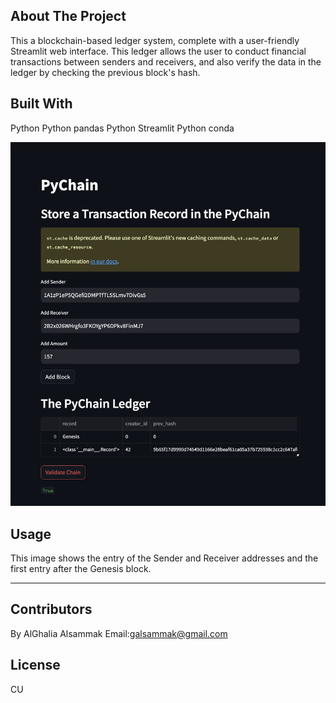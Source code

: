 ## About The Project
This a blockchain-based ledger system, complete with a user-friendly Streamlit web interface. This ledger allows the user to conduct financial transactions between senders and receivers, and also verify the data in the ledger by checking the previous block's hash.

## Built With
Python
Python pandas
Python Streamlit
Python conda

![Screenshot](https://github.com/alghalia/Challenge_18/blob/main/images/pychain1.png)

## Usage
This image shows the entry of the Sender and Receiver addresses and the first entry after the Genesis block.


---
## Contributors
By AlGhalia Alsammak
Email:galsammak@gmail.com
## License
CU
